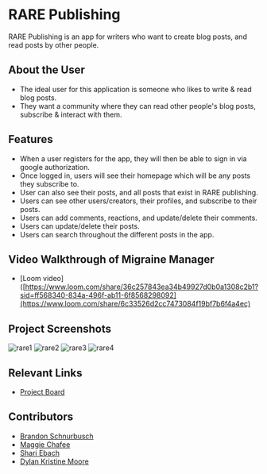 # RARE Publishing

RARE Publishing is an app for writers who want to create blog posts, and read posts by other people.

## About the User 
- The ideal user for this application is someone who likes to write & read blog posts.
- They want a community where they can read other people's blog posts, subscribe & interact with them.

## Features 
- When a user registers for the app, they will then be able to sign in via google authorization.
- Once logged in, users will see their homepage which will be any posts they subscribe to.
- User can also see their posts, and all posts that exist in RARE publishing. 
- Users can see other users/creators, their profiles, and subscribe to their posts.
- Users can add comments, reactions, and update/delete their comments.
- Users can update/delete their posts.
- Users can search throughout the different posts in the app.

## Video Walkthrough of Migraine Manager
- [Loom video]([https://www.loom.com/share/36c257843ea34b49927d0b0a1308c2b1?sid=ff568340-834a-496f-ab11-6f8568298092](https://www.loom.com/share/6c33526d2cc7473084f19bf7b6f4a4ec)

## Project Screenshots
![rare1](https://github.com/B33blebroxx/RareFE/assets/134669892/0f48eae2-88fe-43f3-a744-8d6a824c857d)
![rare2](https://github.com/B33blebroxx/RareFE/assets/134669892/07c47f1a-5aff-42d1-b901-6583be7c3694)
![rare3](https://github.com/B33blebroxx/RareFE/assets/134669892/ff817e75-de7b-4546-a1a3-2eb8870c4aad)
![rare4](https://github.com/B33blebroxx/RareFE/assets/134669892/4591da37-037c-4c52-a563-cd2b9cc6e6dc)

## Relevant Links 
- [Project Board](https://github.com/users/B33blebroxx/projects/7)

## Contributors
- [Brandon Schnurbusch](https://github.com/B33blebroxx)
- [Maggie Chafee](https://github.com/MaggieChafee)
- [Shari Ebach](https://github.com/GitEbachS)
- [Dylan Kristine Moore](https://github.com/dylankmoore)
